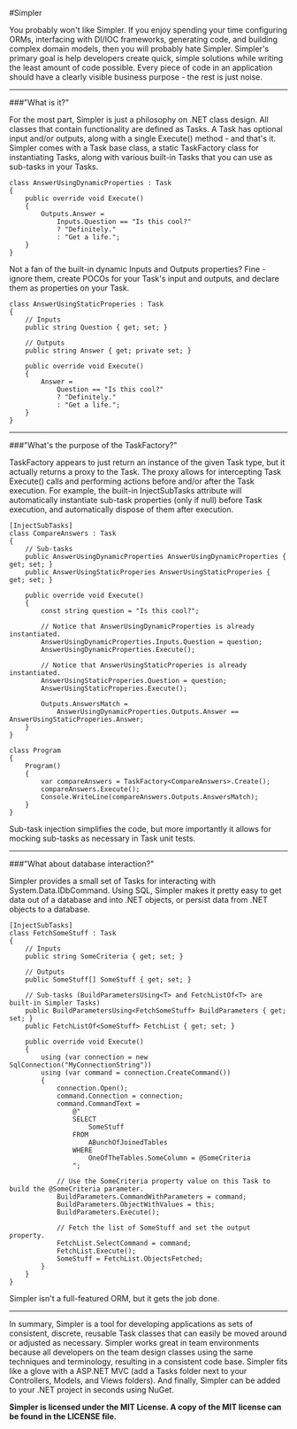 #Simpler

You probably won't like Simpler.  If you enjoy spending your time configuring ORMs, interfacing with DI/IOC frameworks, generating code, and building complex domain models, then you will probably hate Simpler.  Simpler's primary goal is help developers create quick, simple solutions while writing the least amount of code possible.  Every piece of code in an application should have a clearly visible business purpose - the rest is just noise.

---

###"What is it?"

For the most part, Simpler is just a philosophy on .NET class design.  All classes that contain functionality are defined as Tasks.  A Task has optional input and/or outputs, along with a single Execute() method - and that's it.  Simpler comes with a Task base class, a static TaskFactory class for instantiating Tasks, along with various built-in Tasks that you can use as sub-tasks in your Tasks.

    class AnswerUsingDynamicProperties : Task
    {
        public override void Execute()
        {
            Outputs.Answer = 
                Inputs.Question == "Is this cool?" 
                ? "Definitely." 
                : "Get a life.";
        }
    }

Not a fan of the built-in dynamic Inputs and Outputs properties?  Fine - ignore them, create POCOs for your Task's input and outputs, and declare them as properties on your Task.

    class AnswerUsingStaticProperies : Task
    {
        // Inputs
        public string Question { get; set; }

        // Outputs
        public string Answer { get; private set; }

        public override void Execute()
        {
            Answer =
                Question == "Is this cool?"
                ? "Definitely."
                : "Get a life.";
        }
    }

---

###"What's the purpose of the TaskFactory?"

TaskFactory appears to just return an instance of the given Task type, but it actually returns a proxy to the Task.  The proxy allows for intercepting Task Execute() calls and performing actions before and/or after the Task execution.  For example, the built-in InjectSubTasks attribute will automatically instantiate sub-task properties (only if null) before Task execution, and automatically dispose of them after execution.

    [InjectSubTasks]
    class CompareAnswers : Task
    {
        // Sub-tasks
        public AnswerUsingDynamicProperties AnswerUsingDynamicProperties { get; set; }
        public AnswerUsingStaticProperies AnswerUsingStaticProperies { get; set; }

        public override void Execute()
        {
            const string question = "Is this cool?";

            // Notice that AnswerUsingDynamicProperties is already instantiated.
            AnswerUsingDynamicProperties.Inputs.Question = question;
            AnswerUsingDynamicProperties.Execute();

            // Notice that AnswerUsingStaticProperies is already instantiated.
            AnswerUsingStaticProperies.Question = question;
            AnswerUsingStaticProperies.Execute();

            Outputs.AnswersMatch =
                AnswerUsingDynamicProperties.Outputs.Answer == AnswerUsingStaticProperies.Answer;
        }
    }

    class Program
    {
        Program()
        {
            var compareAnswers = TaskFactory<CompareAnswers>.Create();
            compareAnswers.Execute();
            Console.WriteLine(compareAnswers.Outputs.AnswersMatch);
        }
    }

Sub-task injection simplifies the code, but more importantly it allows for mocking sub-tasks as necessary in Task unit tests.

---

###"What about database interaction?"

Simpler provides a small set of Tasks for interacting with System.Data.IDbCommand.  Using SQL, Simpler makes it pretty easy to get data out of a database and into .NET objects, or persist data from .NET objects to a database.

    [InjectSubTasks]
    class FetchSomeStuff : Task
    {
        // Inputs
        public string SomeCriteria { get; set; }

        // Outputs
        public SomeStuff[] SomeStuff { get; set; }

        // Sub-tasks (BuildParametersUsing<T> and FetchListOf<T> are built-in Simpler Tasks)
        public BuildParametersUsing<FetchSomeStuff> BuildParameters { get; set; }
        public FetchListOf<SomeStuff> FetchList { get; set; }

        public override void Execute()
        {
            using (var connection = new SqlConnection("MyConnectionString"))
            using (var command = connection.CreateCommand())
            {
                connection.Open();
                command.Connection = connection;
                command.CommandText =
                    @"
                    SELECT 
                        SomeStuff
                    FROM 
                        ABunchOfJoinedTables
                    WHERE 
                        OneOfTheTables.SomeColumn = @SomeCriteria 
                    ";

                // Use the SomeCriteria property value on this Task to build the @SomeCriteria parameter.
                BuildParameters.CommandWithParameters = command;
                BuildParameters.ObjectWithValues = this;
                BuildParameters.Execute();

                // Fetch the list of SomeStuff and set the output property.
                FetchList.SelectCommand = command;
                FetchList.Execute();
                SomeStuff = FetchList.ObjectsFetched;
            }
        }
    }

Simpler isn't a full-featured ORM, but it gets the job done.

---

In summary, Simpler is a tool for developing applications as sets of consistent, discrete, reusable Task classes that can easily be moved around or adjusted as necessary.  Simpler works great in team environments because all developers on the team design classes using the same techniques and terminology, resulting in a consistent code base.  Simpler fits like a glove with a ASP.NET MVC (add a Tasks folder next to your Controllers, Models, and Views folders).  And finally, Simpler can be added to your .NET project in seconds using NuGet.

**Simpler is licensed under the MIT License.  A copy of the MIT license can be found in the LICENSE file.**
